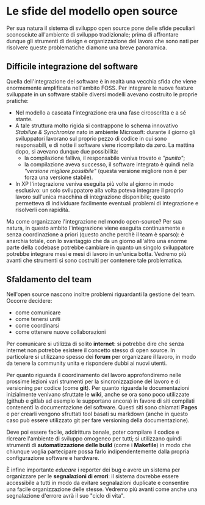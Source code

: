 # Le sfide del modello open source

Per sua natura il sistema di sviluppo open source pone delle sfide peculiari sconosciute all'ambiente di sviluppo tradizionale; prima di affrontare dunque gli strumenti di design e organizzazione del lavoro che sono nati per risolvere queste problematiche diamone una breve panoramica.

## Difficile integrazione del software

Quella dell'integrazione del software è in realtà una vecchia sfida che viene enormemente amplificata nell'ambito FOSS. Per integrare le nuove feature sviluppate in un software stabile diversi modelli avevano costruito le proprie pratiche:

- Nel modello a cascata l'integrazione era una fase circoscritta e a sé stante.
- A tale struttura molto rigida si contrappone lo schema innovativo _Stabilize & Synchronize_ nato in ambiente Microsoft: durante il giorno gli sviluppatori lavorano sul proprio pezzo di codice in cui sono responsabili, e di notte il software viene ricompilato da zero. La mattina dopo, si avevano dunque due possibilità:
  - la compilazione falliva, il responsabile veniva trovato e _"punito"_;
  - la compilazione aveva successo, il software integrato è quindi nella _"versione migliore possibile"_ (questa versione migliore non è per forza una versione stabile).
- In XP l'integrazione veniva eseguita più volte al giorno in modo esclusivo: un solo sviluppatore alla volta poteva integrare il proprio lavoro sull'unica macchina di integrazione disponibile; questo permetteva di individuare facilmente eventuali problemi di integrazione e risolverli con rapidità.

Ma come organizzare l'integrazione nel mondo open-source? Per sua natura, in questo ambito l'integrazione viene eseguita continuamente e senza coordinazione a priori (questo anche perchè il team è sparso): è anarchia totale, con lo svantaggio che da un giorno all'altro una enorme parte della codebase potrebbe cambiare in quanto un singolo sviluppatore potrebbe integrare mesi e mesi di lavoro in un'unica botta. Vedremo più avanti che strumenti si sono costruiti per contenere tale problematica.

## Sfaldamento del team

Nell'open source nascono inoltre problemi riguardanti la gestione del team. Occorre decidere:

- come comunicare
- come tenersi uniti
- come coordinarsi
- come ottenere nuove collaborazioni

Per comunicare si utilizza di solito __internet__: si potrebbe dire che senza internet non potrebbe esistere il concetto stesso di open source. In particolare si utilizzano spesso dei __forum__ per organizzare il lavoro, in modo da tenere la community unita e rispondere dubbi ai nuovi utenti.

Per quanto riguarda il coordinamento del lavoro approfondiremo nelle prossime lezioni vari strumenti per la sincronizzazione del lavoro e di versioning per codice (come __git__).
Per quanto riguarda le documentazioni inizialmente venivano sfruttate le __wiki__, anche se ora sono poco utilizzate (github e gitlab ad esempio le supportano ancora) in favore di siti compilati contenenti la documentazione del software. Questi siti sono chiamati __Pages__ e per crearli vengono sfruttati tool basati su markdown (anche in questo caso può essere utilizzato git per fare versioning della documentazione).

Deve poi essere facile, addirittura banale, poter compilare il codice e ricreare l'ambiente di sviluppo omogeneo per tutti; si utilizzano quindi strumenti di __automatizzazione delle build__ (come i __Makefile__) in modo che chiunque voglia partecipare possa farlo indipendentemente dalla propria configurazione software e hardware.

È infine importante _educare_ i reporter dei bug e avere un sistema per organizzare per le __segnalazioni di errori__: il sistema dovrebbe essere accessibile a tutti in modo da evitare segnalazioni duplicate e consentire una facile organizzazione delle stesse. Vedremo più avanti come anche una segnalazione d'errore avrà il suo "ciclo di vita".
